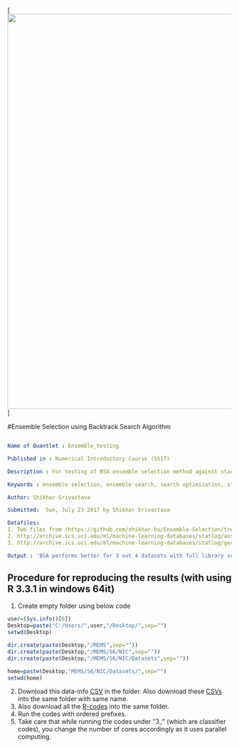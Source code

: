 
[<img src="https://github.com/QuantLet/Styleguide-and-FAQ/blob/master/pictures/banner.png" width="888">]

#Ensemble Selection using Backtrack Search Algorithm

```yaml

Name of Quantlet : Ensemble_testing

Published in : Numerical Introductory Course (SS17)

Description : For testing of BSA ensemble selection method against stacking and individual classifiers.

Keywords : ensemble selection, ensemble search, search optimization, stacked generalization, stacking, random forest

Author: Shikhar Srivastava

Submitted:  Sun, July 23 2017 by Shikhar Srivastava

Datafiles: 
1. Two files from (https://github.com/shikhar-hu/Ensemble-Selection/tree/master/Datasets)
2. http://archive.ics.uci.edu/ml/machine-learning-databases/statlog/australian/australian.dat
3. http://archive.ics.uci.edu/ml/machine-learning-databases/statlog/german/german.data-numeric

Output : 'BSA performs better for 3 out 4 datasets with full library search. No improvement with pruned library.'

```

## Procedure for reproducing the results (with using R 3.3.1 in windows 64it)
1. Create empty folder using below code
```r
user=(Sys.info()[6])
Desktop=paste("C:/Users/",user,"/Desktop/",sep="")
setwd(Desktop)

dir.create(paste(Desktop,"/MEMS",sep=""))
dir.create(paste(Desktop,"/MEMS/S6/NIC",sep=""))
dir.create(paste(Desktop,"/MEMS/S6/NIC/Datasets",sep=""))

home=paste(Desktop,"MEMS/S6/NIC/Datasets/",sep="")
setwd(home)
```
2. Download this data-info [CSV](https://github.com/shikhar-hu/Ensemble-Selection/blob/master/Enemble_test_codes/data_specs.csv) in the folder. Also download these [CSVs](https://github.com/shikhar-hu/Ensemble-Selection/tree/master/Datasets) into the same folder with same name.
3. Also download all the [R-codes](https://github.com/shikhar-hu/Ensemble-Selection/tree/master/Enemble_test_codes) into the same folder. 
4. Run the codes with ordered prefixes.
5. Take care that while running the codes under "3_" (which are classifier codes), you change the number of cores accordingly as it uses parallel computing.

